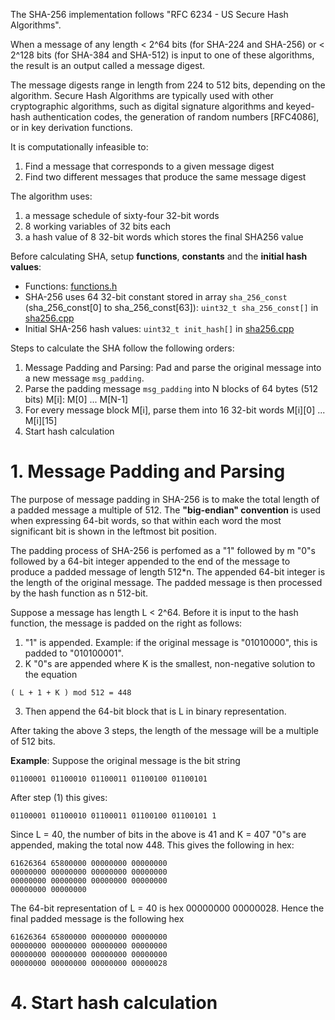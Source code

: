 The SHA-256 implementation follows "RFC 6234 - US Secure Hash Algorithms".

When a message of any length < 2^64 bits (for SHA-224 and SHA-256) or < 2^128 bits (for SHA-384 and SHA-512) is input to one of these algorithms, the result is an output called a message digest.

The message digests range in length from 224 to 512 bits, depending on the algorithm. Secure Hash Algorithms are typically used with other cryptographic algorithms, such as digital signature algorithms and keyed-hash authentication codes, the generation of random numbers [RFC4086], or in key derivation functions.

It is computationally infeasible to:
1. Find a message that corresponds to a given message digest
2. Find two different messages that produce the same message digest

The algorithm uses:
1. a message schedule of sixty-four 32-bit words
2. 8 working variables of 32 bits each
3. a hash value of 8 32-bit words which stores the final SHA256 value

Before calculating SHA, setup **functions**, **constants** and the **initial hash values**:
* Functions: [functions.h](functions.h)
* SHA-256 uses 64 32-bit constant stored in array ``sha_256_const`` (sha_256_const[0] to sha_256_const[63]):  ``uint32_t sha_256_const[]`` in [sha256.cpp](sha256.cpp)
* Initial SHA-256 hash values: ``uint32_t init_hash[]`` in [sha256.cpp](sha256.cpp)

Steps to calculate the SHA follow the following orders:
1. Message Padding and Parsing: Pad and parse the original message into a new message ``msg_padding``.
2. Parse the padding message ``msg_padding`` into N blocks of 64 bytes (512 bits) M[i]: M[0] ... M[N-1]
3. For every message block M[i], parse them into 16 32-bit words M[i][0] ... M[i][15]
4. Start hash calculation   

# 1. Message Padding and Parsing

The purpose of message padding in SHA-256 is to make the total length of a padded message a multiple of 512. The **"big-endian" convention** is used when expressing 64-bit words, so that within each word the most significant bit is shown in the leftmost bit position.

The padding process of SHA-256 is perfomed as a "1" followed by m "0"s followed by a 64-bit integer appended to the end of the message to produce a padded message of length 512*n. The appended 64-bit integer is the length of the original message. The padded message is then processed by the hash function as n 512-bit.

Suppose a message has length L < 2^64. Before it is input to the hash function, the message is padded on the right as follows:
1. "1" is appended. Example: if the original message is "01010000", this is padded to "010100001".
2.  K "0"s are appended where K is the smallest, non-negative solution to the equation
```
( L + 1 + K ) mod 512 = 448
```
3. Then append the 64-bit block that is L in binary representation.

After taking the above 3 steps, the length of the message will be a multiple of 512 bits.

**Example**: Suppose the original message is the bit string
```
01100001 01100010 01100011 01100100 01100101
```
After step (1) this gives:
```
01100001 01100010 01100011 01100100 01100101 1
```
Since L = 40, the number of bits in the above is 41 and K = 407 "0"s are appended, making the total now 448. This gives the following in hex:
```
61626364 65800000 00000000 00000000
00000000 00000000 00000000 00000000
00000000 00000000 00000000 00000000
00000000 00000000
```
The 64-bit representation of L = 40 is hex 00000000 00000028. Hence the final padded message is the following hex
```
61626364 65800000 00000000 00000000
00000000 00000000 00000000 00000000
00000000 00000000 00000000 00000000
00000000 00000000 00000000 00000028
```
# 4. Start hash calculation   
